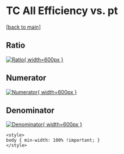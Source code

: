 # TC All Efficiency vs. pt

[[back to main](./)]



## Ratio

[![Ratio](../mtv/var/TC_0_eff_pt.png){ width=600px }](../mtv/var/TC_0_eff_pt.pdf)

## Numerator

[![Numerator](../mtv/num/TC_0_eff_pt_num.png){ width=600px }](../mtv/num/TC_0_eff_pt_num.pdf)

## Denominator

[![Denominator](../mtv/den/TC_0_eff_pt_den.png){ width=600px }](../mtv/den/TC_0_eff_pt_den.pdf)


``` {=html}
<style>
body { min-width: 100% !important; }
</style>
```
